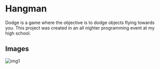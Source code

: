 # Hangman

Dodge is a game where the objective is to dodge objects flying towards you.
This project was created in an all nighter programming event at my high school.
## Images
![img1](https://i.imgur.com/GFe14Kr.png)

